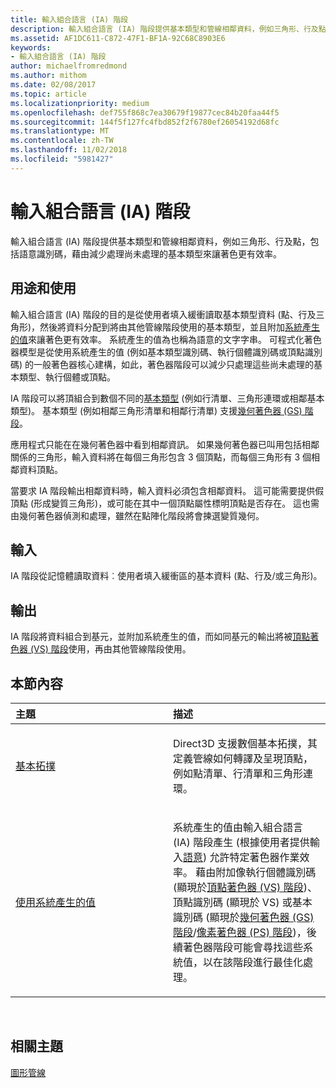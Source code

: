 ```yaml
---
title: 輸入組合語言 (IA) 階段
description: 輸入組合語言 (IA) 階段提供基本類型和管線相鄰資料，例如三角形、行及點，包括語意識別碼，藉由減少處理尚未處理的基本類型來讓著色更有效率。
ms.assetid: AF1DC611-C872-47F1-BF1A-92C68C8903E6
keywords:
- 輸入組合語言 (IA) 階段
author: michaelfromredmond
ms.author: mithom
ms.date: 02/08/2017
ms.topic: article
ms.localizationpriority: medium
ms.openlocfilehash: def755f868c7ea30679f19877cec84b20faa44f5
ms.sourcegitcommit: 144f5f127fc4fbd852f2f6780ef26054192d68fc
ms.translationtype: MT
ms.contentlocale: zh-TW
ms.lasthandoff: 11/02/2018
ms.locfileid: "5981427"
---
```

# <a name="input-assembler-ia-stage"></a>輸入組合語言 (IA) 階段


輸入組合語言 (IA) 階段提供基本類型和管線相鄰資料，例如三角形、行及點，包括語意識別碼，藉由減少處理尚未處理的基本類型來讓著色更有效率。

## <a name="span-idpurpose-and-usesspanspan-idpurpose-and-usesspanspan-idpurpose-and-usesspanpurpose-and-uses"></a><span id="Purpose-and-uses"></span><span id="purpose-and-uses"></span><span id="PURPOSE-AND-USES"></span>用途和使用


輸入組合語言 (IA) 階段的目的是從使用者填入緩衝讀取基本類型資料 (點、行及三角形)，然後將資料分配到將由其他管線階段使用的基本類型，並且附加[系統產生的值](https://msdn.microsoft.com/library/windows/desktop/bb509647)來讓著色更有效率。 系統產生的值為也稱為語意的文字字串。 可程式化著色器模型是從使用系統產生的值 (例如基本類型識別碼、執行個體識別碼或頂點識別碼) 的一般著色器核心建構，如此，著色器階段可以減少只處理這些尚未處理的基本類型、執行個體或頂點。

IA 階段可以將頂組合到數個不同的[基本類型](primitive-topologies.md) (例如行清單、三角形連環或相鄰基本類型)。 基本類型 (例如相鄰三角形清單和相鄰行清單) 支援[幾何著色器 (GS) 階段](geometry-shader-stage--gs-.md)。

應用程式只能在在幾何著色器中看到相鄰資訊。 如果幾何著色器已叫用包括相鄰關係的三角形，輸入資料將在每個三角形包含 3 個頂點，而每個三角形有 3 個相鄰資料頂點。

當要求 IA 階段輸出相鄰資料時，輸入資料必須包含相鄰資料。 這可能需要提供假頂點 (形成變質三角形)，或可能在其中一個頂點屬性標明頂點是否存在。 這也需由幾何著色器偵測和處理，雖然在點陣化階段將會揀選變質幾何。

## <a name="span-idinputspanspan-idinputspanspan-idinputspaninput"></a><span id="Input"></span><span id="input"></span><span id="INPUT"></span>輸入


IA 階段從記憶體讀取資料︰使用者填入緩衝區的基本資料 (點、行及/或三角形)。

## <a name="span-idoutputspanspan-idoutputspanspan-idoutputspanoutput"></a><span id="Output"></span><span id="output"></span><span id="OUTPUT"></span>輸出


IA 階段將資料組合到基元，並附加系統產生的值，而如同基元的輸出將被[頂點著色器 (VS) 階段](vertex-shader-stage--vs-.md)使用，再由其他管線階段使用。

## <a name="span-idin-this-sectionspanin-this-section"></a><span id="in-this-section"></span>本節內容


<table>
<colgroup>
<col width="50%" />
<col width="50%" />
</colgroup>
<thead>
<tr class="header">
<th align="left">主題</th>
<th align="left">描述</th>
</tr>
</thead>
<tbody>
<tr class="odd">
<td align="left"><p><a href="primitive-topologies.md">基本拓撲</a></p></td>
<td align="left"><p>Direct3D 支援數個基本拓撲，其定義管線如何轉譯及呈現頂點，例如點清單、行清單和三角形連環。</p></td>
</tr>
<tr class="even">
<td align="left"><p><a href="using-system-generated-values.md">使用系統產生的值</a></p></td>
<td align="left"><p>系統產生的值由輸入組合語言 (IA) 階段產生 (根據使用者提供輸入<a href="https://msdn.microsoft.com/library/windows/desktop/bb509647">語意</a>) 允許特定著色器作業效率。 藉由附加像執行個體識別碼 (顯現於<a href="vertex-shader-stage--vs-.md">頂點著色器 (VS) 階段</a>)、頂點識別碼 (顯現於 VS) 或基本識別碼 (顯現於<a href="geometry-shader-stage--gs-.md">幾何著色器 (GS) 階段</a>/<a href="pixel-shader-stage--ps-.md">像素著色器 (PS) 階段</a>)，後續著色器階段可能會尋找這些系統值，以在該階段進行最佳化處理。</p></td>
</tr>
</tbody>
</table>

 

## <a name="span-idrelated-topicsspanrelated-topics"></a><span id="related-topics"></span>相關主題


[圖形管線](graphics-pipeline.md)

 

 




